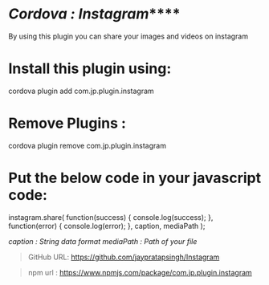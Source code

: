 # *************Cordova : Instagram***************** #

By using this plugin you can share your images and videos on instagram


# Install this plugin using:

cordova plugin add com.jp.plugin.instagram



# Remove Plugins :

cordova plugin remove com.jp.plugin.instagram



# Put the below code in your javascript code: 

instagram.share(
	function(success)
	{
            console.log(success);
        }, 
	function(error)
	{
            console.log(error);
        },
	caption, mediaPath
    );



*caption   :   String data format*
*mediaPath :   Path of your file*



> GitHub URL:   https://github.com/jaypratapsingh/Instagram

> npm url :     https://www.npmjs.com/package/com.jp.plugin.instagram

